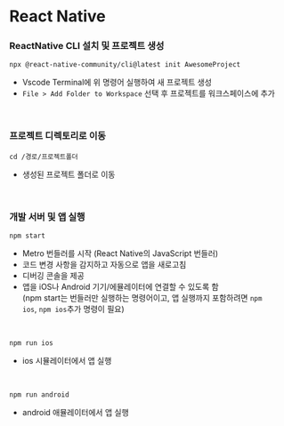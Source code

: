# React Native 
### ReactNative CLI 설치 및 프로젝트 생성
```shell
npx @react-native-community/cli@latest init AwesomeProject
```
- Vscode Terminal에 위 명령어 실행하여 새 프로젝트 생성 <br>
- <code>File > Add Folder to Workspace</code> 선택 후 프로젝트를 워크스페이스에 추가

<br>

### 프로젝트 디렉토리로 이동
```shell
cd /경로/프로젝트폴더
```
- 생성된 프로젝트 폴더로 이동

<br>

### 개발 서버 및 앱 실행
```shell
npm start
```
- Metro 번들러를 시작 (React Native의 JavaScript 번들러)
- 코드 변경 사항을 감지하고 자동으로 앱을 새로고침
- 디버깅 콘솔을 제공
- 앱을 iOS나 Android 기기/에뮬레이터에 연결할 수 있도록 함 <br>
(npm start는 번들러만 실행하는 명령어이고, 앱 실행까지 포함하려면 <code>npm ios</code>, <code>npm ios</code>추가 명령이 필요)

<br>

```shell
npm run ios
```
- ios 시뮬레이터에서 앱 실행

<br>

```shell
npm run android
```
- android 애뮬레이터에서 앱 실행
